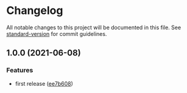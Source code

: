 # Changelog

All notable changes to this project will be documented in this file. See [standard-version](https://github.com/conventional-changelog/standard-version) for commit guidelines.

## 1.0.0 (2021-06-08)


### Features

* first release ([ee7b608](https://github.com/raohong/mes-babel-plugin-intl/commit/ee7b60847718bca602fab071a39cd340d74f75d4))
